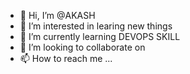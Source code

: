 - 👋 Hi, I’m @AKASH
- 👀 I’m interested in learing new things
- 🌱 I’m currently learning DEVOPS SKILL
- 💞️ I’m looking to collaborate on 
- 📫 How to reach me ...

<!---
punermz/punermz is a ✨ special ✨ repository because its `README.md` (this file) appears on your GitHub profile.
You can click the Preview link to take a look at your changes.
--->
